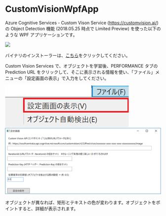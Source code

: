 # CustomVisionWpfApp
Azure Cognitive Services - Custom Vison Service (https://customvision.ai/) の Object Detection 機能 (2018.05.25 時点で Limited Preview) を使った以下のような WPF アプリケーションです。

<img src="images/ap01.png" />

バイナリのインストーラーは、<a href="./Installer.zip">こちら</a>をクリックしてください。


Custom Vision Services で、オブジェクトを学習後、PERFORMANCE タブの Prediction URL をクリックして、そこに表示される情報を使い、「ファイル」メニューの「設定画面の表示」で入力をしてください。

<img src="images/ap02.png" />

<img src="images/ap03.png" />


オブジェクトが異なれば、矩形とテキストの色が変わります。オブジェクトをポイントすると、詳細が表示されます。

